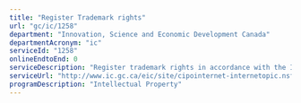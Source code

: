 ```yaml
---
title: "Register Trademark rights"
url: "gc/ic/1258"
department: "Innovation, Science and Economic Development Canada"
departmentAcronym: "ic"
serviceId: "1258"
onlineEndtoEnd: 0
serviceDescription: "Register trademark rights in accordance with the IP legislative framework."
serviceUrl: "http://www.ic.gc.ca/eic/site/cipointernet-internetopic.nsf/eng/wr01369.html?Open&wt_src=cipo-tm-main&wt_cxt=toptask"
programDescription: "Intellectual Property"
---
```


